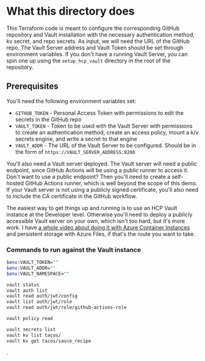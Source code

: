 # What this directory does

This Terraform code is meant to configure the corresponding GitHub repository and Vault installation with the necessary authentication method, kv secret, and repo secrets. As input, we will need the URL of the GitHub repo. The Vault Server address and Vault Token should be set through environment variables. If you don't have a running Vault Server, you can spin one up using the `setup_hcp_vault` directory in the root of the repository.

## Prerequisites

You'll need the following environment variables set:

* `GITHUB_TOKEN` - Personal Access Token with permissions to edit the secrets in the GitHub repo
* `VAULT_TOKEN` - Token to be used with the Vault Server with permissions to create an authentication method, create an access policy, mount a k/v secrets engine, and write a secret to that engine
* `VAULT_ADDR` - The URL of the Vault Server to be configured. Should be in the form of `https://VAULT_SERVER_ADDRESS:8200`

You'll also need a Vault server deployed. The Vault server will need a public endpoint, since GitHub Actions will be using a public runner to access it. Don't want to use a public endpoint? Then you'll need to create a self-hosted GitHub Actions runner, which is well beyond the scope of this demo. If your Vault server is not using a publicly signed certificate, you'll also need to include the CA certificate in the GitHub workflow.

The easiest way to get things up and running is to use an HCP Vault instance at the Developer level. Otherwise you'll need to deploy a publicly accessible Vault server on your own, which isn't too hard, but it's more work. I have [a whole video about doing it with Azure Container Instances](https://www.youtube.com/watch?v=-ayAYPqbPtk) and persistent storage with Azure Files, if that's the route you want to take.

### Commands to run against the Vault instance

```bash
$env:VAULT_TOKEN=""
$env:VAULT_ADDR=""
$env:VAULT_NAMESPACE=""

vault status
vault auth list
vault read auth/jwt/config
vault list auth/jwt/role
vault read auth/jwt/role/github-actions-role

vault policy read  

vault secrets list
vault kv list tacos/
vault kv get tacos/sauce_recipe
```
.